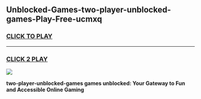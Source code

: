 
## Unblocked-Games-two-player-unblocked-games-Play-Free-ucmxq
<h3>
<a href="https://premium76.site?title=two-player-unblocked-games&ref=17A">CLICK TO PLAY</a></h3>
<hr>

<h3>
<a href="https://premium76.site?title=two-player-unblocked-games&ref=17A">CLICK 2 PLAY</a>
  
</h3>

<a href="https://premium76.site?title=two-player-unblocked-games&ref=17A"><img src="https://clearcache.store/games.png"></a>


**two-player-unblocked-games games unblocked: Your Gateway to Fun and Accessible Online Gaming**
